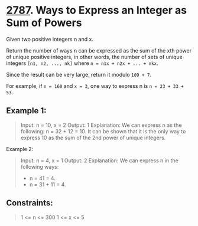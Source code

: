 # [2787](https://leetcode.com/problems/ways-to-express-an-integer-as-sum-of-powers). Ways to Express an Integer as Sum of Powers

Given two positive integers n and x.

Return the number of ways n can be expressed as the sum of the xth power of unique positive integers, in other words, the number of sets of unique integers `[n1, n2, ..., nk]` where `n = n1x + n2x + ... + nkx`.

Since the result can be very large, return it modulo `109 + 7`.

For example, if `n = 160` and `x = 3`, one way to express n is `n = 23 + 33 + 53`.

## Example 1:

> Input: n = 10, x = 2
> Output: 1
> Explanation: We can express n as the following: n = 32 + 12 = 10.
> It can be shown that it is the only way to express 10 as the sum of the 2nd power of unique integers.

Example 2:

> Input: n = 4, x = 1
> Output: 2
> Explanation: We can express n in the following ways:
> - n = 41 = 4.
> - n = 31 + 11 = 4.
 

## Constraints:

> 1 <= n <= 300
> 1 <= x <= 5
